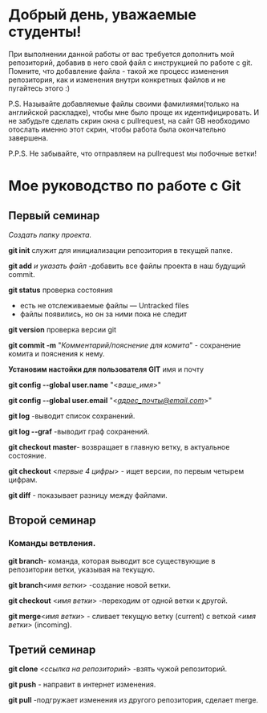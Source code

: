 # Добрый день, уважаемые студенты! 
  При выполнении данной работы от вас требуется дополнить мой репозиторий, добавив в него свой файл с инструкцией по работе с git. Помните, что добавление файла - такой же процесс изменения репозитория, как и изменения внутри конкретных файлов и не пугайтесь этого :)

  P.S. Называйте добавляемые файлы своими фамилиями(только на английской раскладке), чтобы мне было проще их идентифицировать. И не забудьте сделать скрин окна с pullrequest, на сайт GB необходимо отослать именно этот скрин, чтобы работа была окончательно завершена.

  P.P.S. Не забывайте, что отправляем на pullrequest мы побочные ветки!

  # Мое руководство по работе с Git

 ## Первый семинар

 *Создать папку проекта.*
  
  **git init** служит для инициализации репозитория в текущей папке.
 
  **git add** *и указать файл* -добавить все файлы проекта в наш будущий commit.

  **git status** проверка состояния 
  * есть не отслеживаемые файлы — Untracked files
  * файлы появились, но он за ними пока не следит

  **git version** проверка версии git 

**git commit -m** "*Комментарий/пояснение для комита*" - сохранение комита и пояснения к нему.

**Установим настойки для пользователя GIT** имя и почту

**git config --global user.name** "<*ваше_имя*>"

**git config --global user.email** "<*адрес_почты@email.com*>"

**git log** -выводит список сохранений.

**git log --graf** -выводит граф сохранений.

**git checkout master**- возвращает в главную ветку, в актуальное состояние.

**git checkout** <*первые 4 цифры*> - ищет версии, по первым четырем цифрам.

**git diff** - показывает разницу между файлами.

## Второй семинар

### Команды ветвления.

**git branch**- команда, которая выводит все существующие в репозитории ветки, указывая на текущую.

**git branch**<*имя ветки*> -создание новой ветки.

**git checkout** <*имя ветки*> -переходим от одной ветки к другой.

**git merge**<*имя ветки*> - сливает текущую ветку (current) с веткой <*имя ветки*> (incoming).

## Третий семинар

**git clone** <*ссылка на репозиторий*> -взять чужой репозиторий.

**git push** - направит в интернет изменения.

**git pull** -подгружает изменения из другого репозитория, сделает merge.
